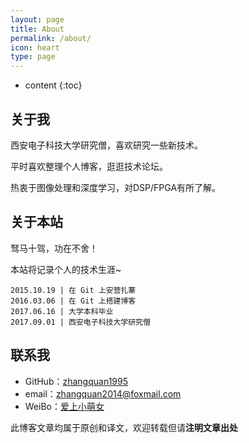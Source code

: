 ```yaml
---
layout: page
title: About
permalink: /about/
icon: heart
type: page
---
```


* content
{:toc}

## 关于我

西安电子科技大学研究僧，喜欢研究一些新技术。
<p>
平时喜欢整理个人博客，逛逛技术论坛。
<p>
热衷于图像处理和深度学习，对DSP/FPGA有所了解。

<p>

## 关于本站 

<p>
驽马十驾，功在不舍！
<p>
本站将记录个人的技术生涯~
<p>

	2015.10.19 | 在 Git 上安营扎寨 
    2016.03.06 | 在 Git 上搭建博客
    2017.06.16 | 大学本科毕业 
    2017.09.01 | 西安电子科技大学研究僧

## 联系我

* GitHub：[zhangquan1995](https://github.com/zhangquan1995)
* email：zhangquan2014@foxmail.com
* WeiBo：[爱上小萌女](http://weibo.com/zhangquan1995)

此博客文章均属于原创和译文，欢迎转载但请**注明文章出处**


